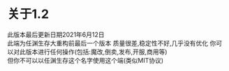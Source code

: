 # 关于1.2
此版本最后更新日期2021年6月12日  
此端为任渊生存大重构前最后一个版本
质量很差,稳定性不好,几乎没有优化
你可以对此版本进行任何操作(包括:魔改,倒卖,发布,开服,商用等)   
但你不可以以任渊生存这个名字使用这个端(类似MIT协议)